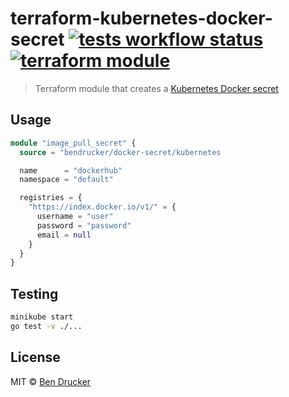 # terraform-kubernetes-docker-secret [![tests workflow status](https://github.com/bendrucker/terraform-kubernetes-docker-secret/workflows/tests/badge.svg?branch=master)](https://github.com/bendrucker/terraform-kubernetes-docker-secret/actions?query=workflow%3Atests) [![terraform module](https://img.shields.io/badge/terraform-module-623CE4)](https://registry.terraform.io/modules/bendrucker/docker-secret/kubernetes)

> Terraform module that creates a [Kubernetes Docker secret](https://kubernetes.io/docs/tasks/configure-pod-container/pull-image-private-registry/)

## Usage

```tf
module "image_pull_secret" {
  source = "bendrucker/docker-secret/kubernetes

  name      = "dockerhub"
  namespace = "default"

  registries = {
    "https://index.docker.io/v1/" = {
      username = "user"
      password = "password"
      email = null
    }
  } 
}
```

## Testing

```sh
minikube start
go test -v ./...
```

## License

MIT © [Ben Drucker](http://bendrucker.me)
